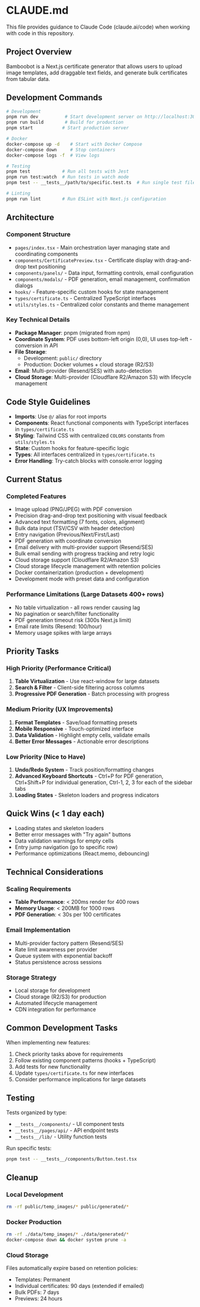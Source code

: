 # CLAUDE.md

This file provides guidance to Claude Code (claude.ai/code) when working with code in this repository.

## Project Overview

Bamboobot is a Next.js certificate generator that allows users to upload image templates, add draggable text fields, and generate bulk certificates from tabular data.

## Development Commands

```bash
# Development
pnpm run dev          # Start development server on http://localhost:3000
pnpm run build        # Build for production
pnpm start           # Start production server

# Docker
docker-compose up -d    # Start with Docker Compose
docker-compose down     # Stop containers
docker-compose logs -f  # View logs

# Testing
pnpm test            # Run all tests with Jest
pnpm run test:watch  # Run tests in watch mode
pnpm test -- __tests__/path/to/specific.test.ts  # Run single test file

# Linting
pnpm run lint        # Run ESLint with Next.js configuration
```

## Architecture

### Component Structure
- `pages/index.tsx` - Main orchestration layer managing state and coordinating components
- `components/CertificatePreview.tsx` - Certificate display with drag-and-drop text positioning
- `components/panels/` - Data input, formatting controls, email configuration
- `components/modals/` - PDF generation, email management, confirmation dialogs
- `hooks/` - Feature-specific custom hooks for state management
- `types/certificate.ts` - Centralized TypeScript interfaces
- `utils/styles.ts` - Centralized color constants and theme management

### Key Technical Details
- **Package Manager**: pnpm (migrated from npm)
- **Coordinate System**: PDF uses bottom-left origin (0,0), UI uses top-left - conversion in API
- **File Storage**: 
  - Development: `public/` directory
  - Production: Docker volumes + cloud storage (R2/S3)
- **Email**: Multi-provider (Resend/SES) with auto-detection
- **Cloud Storage**: Multi-provider (Cloudflare R2/Amazon S3) with lifecycle management

## Code Style Guidelines

- **Imports**: Use `@/` alias for root imports
- **Components**: React functional components with TypeScript interfaces in `types/certificate.ts`
- **Styling**: Tailwind CSS with centralized `COLORS` constants from `utils/styles.ts`
- **State**: Custom hooks for feature-specific logic
- **Types**: All interfaces centralized in `types/certificate.ts`
- **Error Handling**: Try-catch blocks with console.error logging

## Current Status

### Completed Features
- Image upload (PNG/JPEG) with PDF conversion
- Precision drag-and-drop text positioning with visual feedback
- Advanced text formatting (7 fonts, colors, alignment)
- Bulk data input (TSV/CSV with header detection)
- Entry navigation (Previous/Next/First/Last)
- PDF generation with coordinate conversion
- Email delivery with multi-provider support (Resend/SES)
- Bulk email sending with progress tracking and retry logic
- Cloud storage support (Cloudflare R2/Amazon S3)
- Cloud storage lifecycle management with retention policies
- Docker containerization (production + development)
- Development mode with preset data and configuration

### Performance Limitations (Large Datasets 400+ rows)
- No table virtualization - all rows render causing lag
- No pagination or search/filter functionality
- PDF generation timeout risk (300s Next.js limit)
- Email rate limits (Resend: 100/hour)
- Memory usage spikes with large arrays

## Priority Tasks

### High Priority (Performance Critical)
1. **Table Virtualization** - Use react-window for large datasets
2. **Search & Filter** - Client-side filtering across columns
3. **Progressive PDF Generation** - Batch processing with progress

### Medium Priority (UX Improvements)
1. **Format Templates** - Save/load formatting presets
2. **Mobile Responsive** - Touch-optimized interface
3. **Data Validation** - Highlight empty cells, validate emails
4. **Better Error Messages** - Actionable error descriptions

### Low Priority (Nice to Have)
1. **Undo/Redo System** - Track position/formatting changes
2. **Advanced Keyboard Shortcuts** - Ctrl+P for PDF generation, Ctrl+Shift+P for individual generation, Ctrl-1, 2, 3 for each of the sidebar tabs
3. **Loading States** - Skeleton loaders and progress indicators

## Quick Wins (< 1 day each)
- Loading states and skeleton loaders
- Better error messages with "Try again" buttons
- Data validation warnings for empty cells
- Entry jump navigation (go to specific row)
- Performance optimizations (React.memo, debouncing)

## Technical Considerations

### Scaling Requirements
- **Table Performance**: < 200ms render for 400 rows
- **Memory Usage**: < 200MB for 1000 rows
- **PDF Generation**: < 30s per 100 certificates

### Email Implementation
- Multi-provider factory pattern (Resend/SES)
- Rate limit awareness per provider
- Queue system with exponential backoff
- Status persistence across sessions

### Storage Strategy
- Local storage for development
- Cloud storage (R2/S3) for production
- Automated lifecycle management
- CDN integration for performance

## Common Development Tasks

When implementing new features:
1. Check priority tasks above for requirements
2. Follow existing component patterns (hooks + TypeScript)
3. Add tests for new functionality
4. Update `types/certificate.ts` for new interfaces
5. Consider performance implications for large datasets

## Testing

Tests organized by type:
- `__tests__/components/` - UI component tests
- `__tests__/pages/api/` - API endpoint tests
- `__tests__/lib/` - Utility function tests

Run specific tests:
```bash
pnpm test -- __tests__/components/Button.test.tsx
```

## Cleanup

### Local Development
```bash
rm -rf public/temp_images/* public/generated/*
```

### Docker Production
```bash
rm -rf ./data/temp_images/* ./data/generated/*
docker-compose down && docker system prune -a
```

### Cloud Storage
Files automatically expire based on retention policies:
- Templates: Permanent
- Individual certificates: 90 days (extended if emailed)
- Bulk PDFs: 7 days
- Previews: 24 hours